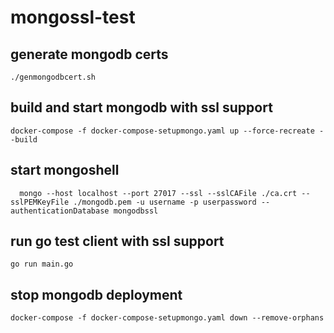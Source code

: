 # mongossl-test
## generate mongodb certs
```
./genmongodbcert.sh
```
## build and start mongodb with ssl support
```
docker-compose -f docker-compose-setupmongo.yaml up --force-recreate --build
```
## start mongoshell
```
  mongo --host localhost --port 27017 --ssl --sslCAFile ./ca.crt --sslPEMKeyFile ./mongodb.pem -u username -p userpassword --authenticationDatabase mongodbssl
```
## run go test client with ssl support
```
go run main.go
```
## stop mongodb deployment
```
docker-compose -f docker-compose-setupmongo.yaml down --remove-orphans
```